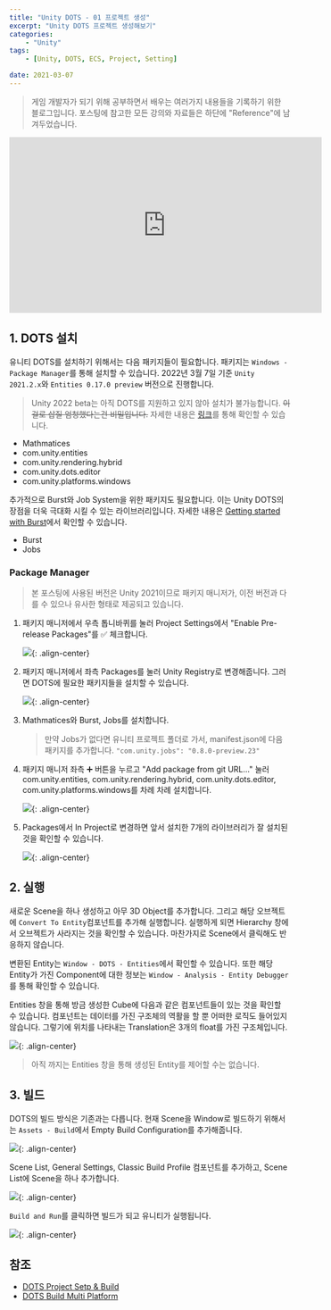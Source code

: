 ```yaml
---
title: "Unity DOTS - 01 프로젝트 생성"
excerpt: "Unity DOTS 프로젝트 생성해보기"
categories:
    - "Unity"
tags:
    - [Unity, DOTS, ECS, Project, Setting]

date: 2021-03-07
---
```


> 게임 개발자가 되기 위해 공부하면서 배우는 여러가지 내용들을 기록하기 위한 블로그입니다. 포스팅에 참고한 모든 강의와 자료들은 하단에 "Reference"에 남겨두었습니다.

<iframe width="560" height="315" src="https://www.youtube.com/embed/R8Ji76wEcgE" title="YouTube video player" frameborder="0" allow="accelerometer; autoplay; clipboard-write; encrypted-media; gyroscope; picture-in-picture" allowfullscreen></iframe>

## 1. DOTS 설치

유니티 DOTS를 설치하기 위해서는 다음 패키지들이 필요합니다. 패키지는 ``` Windows - Package Manager ```를 통해 설치할 수 있습니다. 2022년 3월 7일 기준 ```Unity 2021.2.x```와 ```Entities 0.17.0 preview``` 버전으로 진행합니다.

> Unity 2022 beta는 아직 DOTS를 지원하고 있지 않아 설치가 불가능합니다. ~~이걸로 삽질 엄청했다는건 비밀입니다.~~ 자세한 내용은 [링크](https://forum.unity.com/threads/dots-development-status-and-next-milestones-december-2021.1209727/)를 통해 확인할 수 있습니다. 

- Mathmatices
- com.unity.entities
- com.unity.rendering.hybrid
- com.unity.dots.editor
- com.unity.platforms.windows

추가적으로 Burst와 Job System을 위한 패키지도 필요합니다. 이는 Unity DOTS의 장점을 더욱 극대화 시킬 수 있는 라이브러리입니다. 자세한 내용은 [Getting started with Burst](https://www.youtube.com/watch?v=o97g7wyOtq4)에서 확인할 수 있습니다.

- Burst
- Jobs

### Package Manager

> 본 포스팅에 사용된 버전은 Unity 2021이므로 패키지 매니저가, 이전 버전과 다를 수 있으나 유사한 형태로 제공되고 있습니다.

1. 패키지 매니저에서 우측 톱니바퀴를 눌러 Project Settings에서 "Enable Pre-release Packages"를 ✅ 체크합니다. 

    ![](/assets/4-unity-ecs-01-projectsetting/02.png){: .align-center}

2. 패키지 매니저에서 좌측 Packages를 눌러 Unity Registry로 변경해줍니다. 그러면 DOTS에 필요한 패키지들을 설치할 수 있습니다.

    ![](/assets/4-unity-ecs-01-projectsetting/01.png){: .align-center}

3. Mathmatices와 Burst, Jobs를 설치합니다.

    > 만약 Jobs가 없다면 유니티 프로젝트 폴더로 가서, manifest.json에 다음 패키지를 추가합니다.
    > ```"com.unity.jobs": "0.8.0-preview.23"```

4. 패키지 매니저 좌측 ➕ 버튼을 누르고 "Add package from git URL..." 눌러 com.unity.entities, com.unity.rendering.hybrid, com.unity.dots.editor, com.unity.platforms.windows를 차례 차례 설치합니다.

    ![](/assets/4-unity-ecs-01-projectsetting/03.png){: .align-center}

5. Packages에서 In Project로 변경하면 앞서 설치한 7개의 라이브러리가 잘 설치된 것을 확인할 수 있습니다.

    ![](/assets/4-unity-ecs-01-projectsetting/04.png){: .align-center}

## 2. 실행

새로운 Scene을 하나 생성하고 아무 3D Object를 추가합니다. 그리고 해당 오브젝트에 ```Convert To Entity```컴포넌트를 추가해 실행합니다. 실행하게 되면 Hierarchy 창에서 오브젝트가 사라지는 것을 확인할 수 있습니다. 마찬가지로 Scene에서 클릭해도 반응하지 않습니다.

변환된 Entity는 ```Window - DOTS - Entities```에서 확인할 수 있습니다. 또한 해당 Entity가 가진 Component에 대한 정보는 ```Window - Analysis - Entity Debugger```를 통해 확인할 수 있습니다.

Entities 창을 통해 방금 생성한 Cube에 다음과 같은 컴포넌트들이 있는 것을 확인할 수 있습니다. 컴포넌트는 데이터를 가진 구조체의 역활을 할 뿐 어떠한 로직도 들어있지 않습니다. 그렇기에 위치를 나타내는 Translation은 3개의 float를 가진 구조체입니다.

![](/assets/4-unity-ecs-01-projectsetting/05.5.png){: .align-center}

> 아직 까지는 Entities 창을 통해 생성된 Entity를 제어할 수는 없습니다.

## 3. 빌드

DOTS의 빌드 방식은 기존과는 다릅니다. 현재 Scene을 Window로 빌드하기 위해서는 ```Assets - Build```에서 Empty Build Configuration를 추가해줍니다. 

![](/assets/4-unity-ecs-01-projectsetting/05.png){: .align-center}

Scene List, General Settings, Classic Build Profile 컴포넌트를 추가하고, Scene List에 Scene을 하나 추가합니다. 

![](/assets/4-unity-ecs-01-projectsetting/06.png){: .align-center}

```Build and Run```를 클릭하면 빌드가 되고 유니티가 실행됩니다.

![](/assets/4-unity-ecs-01-projectsetting/07.png){: .align-center}


## 참조

- [DOTS Project Setp & Build](https://docs.unity3d.com/Packages/com.unity.entities@0.17/manual/install_setup.html)
- [DOTS Build Multi Platform](https://dots-tutorial.moetsi.com/unity-ecs/publish-builds-in-unity-ecs)